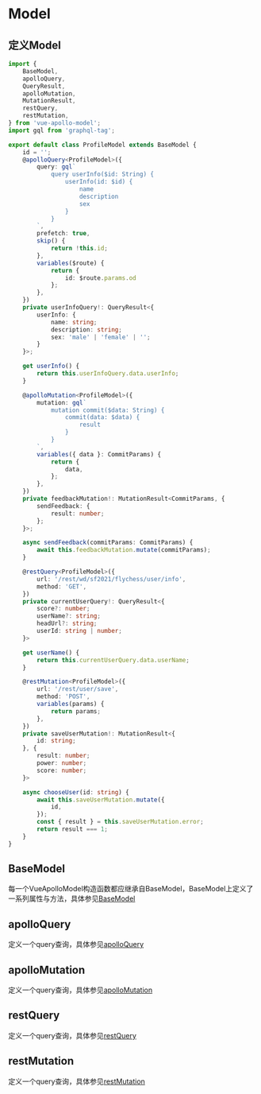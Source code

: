 # Model

## 定义Model

```typescript
import {
    BaseModel,
    apolloQuery,
    QueryResult,
    apolloMutation,
    MutationResult,
    restQuery,
    restMutation,
} from 'vue-apollo-model';
import gql from 'graphql-tag';

export default class ProfileModel extends BaseModel {
    id = '';
    @apolloQuery<ProfileModel>({
        query: gql`
            query userInfo($id: String) {
                userInfo(id: $id) {
                    name
                    description
                    sex
                }
            }
        `,
        prefetch: true,
        skip() {
            return !this.id;
        },
        variables($route) {
            return {
                id: $route.params.od
            };
        },
    })
    private userInfoQuery!: QueryResult<{
        userInfo: {
            name: string;
            description: string;
            sex: 'male' | 'female' | '';
        }
    }>;

    get userInfo() {
        return this.userInfoQuery.data.userInfo;
    }

    @apolloMutation<ProfileModel>({
        mutation: gql`
            mutation commit($data: String) {
                commit(data: $data) {
                    result
                }
            }
        `,
        variables({ data }: CommitParams) {
            return {
                data,
            };
        },
    })
    private feedbackMutation!: MutationResult<CommitParams, {
        sendFeedback: {
            result: number;
        };
    }>;

    async sendFeedback(commitParams: CommitParams) {
        await this.feedbackMutation.mutate(commitParams);
    }

    @restQuery<ProfileModel>({
        url: '/rest/wd/sf2021/flychess/user/info',
        method: 'GET',
    })
    private currentUserQuery!: QueryResult<{
        score?: number;
        userName?: string;
        headUrl?: string;
        userId: string | number;
    }>

    get userName() {
        return this.currentUserQuery.data.userName;
    }

    @restMutation<ProfileModel>({
        url: '/rest/user/save',
        method: 'POST',
        variables(params) {
            return params;
        },
    })
    private saveUserMutation!: MutationResult<{
        id: string;
    }, {
        result: number;
        power: number;
        score: number;
    }>

    async chooseUser(id: string) {
        await this.saveUserMutation.mutate({
            id,
        });
        const { result } = this.saveUserMutation.error;
        return result === 1;
    }
}
```

## BaseModel
每一个VueApolloModel构造函数都应继承自BaseModel，BaseModel上定义了一系列属性与方法，具体参见[BaseModel](../api/base-model.md)

## apolloQuery
定义一个query查询，具体参见[apolloQuery](../api/apollo-query.md)

## apolloMutation
定义一个query查询，具体参见[apolloMutation](../api/apollo-mutation.md)

## restQuery
定义一个query查询，具体参见[restQuery](../api/rest-query.md)

## restMutation
定义一个query查询，具体参见[restMutation](../api/rest-mutation.md)